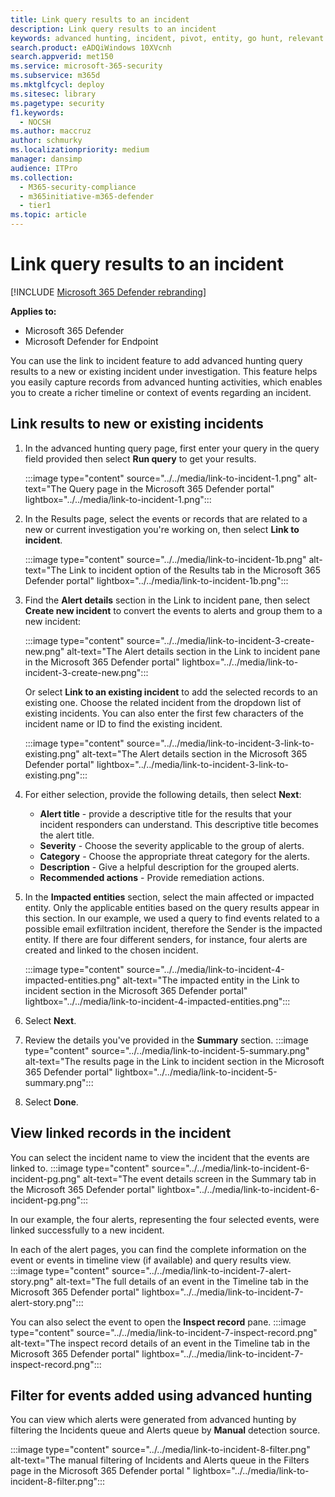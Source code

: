 ```yaml
---
title: Link query results to an incident
description: Link query results to an incident
keywords: advanced hunting, incident, pivot, entity, go hunt, relevant events, threat hunting, cyber threat hunting, search, query, telemetry, Microsoft 365, Microsoft 365 Defender
search.product: eADQiWindows 10XVcnh
search.appverid: met150
ms.service: microsoft-365-security
ms.subservice: m365d
ms.mktglfcycl: deploy
ms.sitesec: library
ms.pagetype: security
f1.keywords: 
  - NOCSH
ms.author: maccruz
author: schmurky
ms.localizationpriority: medium
manager: dansimp
audience: ITPro
ms.collection: 
  - M365-security-compliance
  - m365initiative-m365-defender
  - tier1
ms.topic: article
---
```


# Link query results to an incident

[!INCLUDE [Microsoft 365 Defender rebranding](../includes/microsoft-defender.md)]


**Applies to:**
- Microsoft 365 Defender
- Microsoft Defender for Endpoint

You can use the link to incident feature to add advanced hunting query results to a new or existing incident under investigation. This feature helps you easily capture records from advanced hunting activities, which enables you to create a richer timeline or context of events regarding an incident. 

## Link results to new or existing incidents

1. In the advanced hunting query page, first enter your query in the query field provided then select **Run query** to get your results.

    :::image type="content" source="../../media/link-to-incident-1.png" alt-text="The Query page in the Microsoft 365 Defender portal" lightbox="../../media/link-to-incident-1.png":::

2. In the Results page, select the events or records that are related to a new or current investigation you're working on, then select **Link to incident**.

    :::image type="content" source="../../media/link-to-incident-1b.png" alt-text="The Link to incident option of the Results tab in the Microsoft 365 Defender portal" lightbox="../../media/link-to-incident-1b.png":::

3. Find the **Alert details** section in the Link to incident pane, then select **Create new incident** to convert the events to alerts and group them to a new incident:

    :::image type="content" source="../../media/link-to-incident-3-create-new.png" alt-text="The Alert details section in the Link to incident pane in the Microsoft 365 Defender portal" lightbox="../../media/link-to-incident-3-create-new.png":::
    
    Or select **Link to an existing incident** to add the selected records to an existing one. Choose the related incident from the dropdown list of existing incidents. You can also enter the first few characters of the incident name or ID to find the existing incident. 

    :::image type="content" source="../../media/link-to-incident-3-link-to-existing.png" alt-text="The Alert details section in the Microsoft 365 Defender portal" lightbox="../../media/link-to-incident-3-link-to-existing.png":::

4. For either selection, provide the following details, then select **Next**:
      - **Alert title** - provide a descriptive title for the results that your incident responders can understand. This descriptive title becomes the alert title.
      - **Severity** - Choose the severity applicable to the group of alerts.
      - **Category** - Choose the appropriate threat category for the alerts.
      - **Description** - Give a helpful description for the grouped alerts.
      - **Recommended actions** - Provide remediation actions.

5. In the **Impacted entities** section, select the main affected or impacted entity. Only the applicable entities based on the query results appear in this section. In our example, we used a query to find events related to a possible email exfiltration incident, therefore the Sender is the impacted entity. If there are four different senders, for instance, four alerts are created and linked to the chosen incident.

     :::image type="content" source="../../media/link-to-incident-4-impacted-entities.png" alt-text="The impacted entity in the Link to incident section in the Microsoft 365 Defender portal" lightbox="../../media/link-to-incident-4-impacted-entities.png":::

1. Select **Next**.
1. Review the details you've provided in the **Summary** section.
   :::image type="content" source="../../media/link-to-incident-5-summary.png" alt-text="The results page in the Link to incident section in the Microsoft 365 Defender portal" lightbox="../../media/link-to-incident-5-summary.png":::
     
1. Select **Done**.

## View linked records in the incident

You can select the incident name to view the incident that the events are linked to.
:::image type="content" source="../../media/link-to-incident-6-incident-pg.png" alt-text="The event details screen in the Summary tab in the Microsoft 365 Defender portal" lightbox="../../media/link-to-incident-6-incident-pg.png":::

In our example, the four alerts, representing the four selected events, were linked successfully to a new incident. 

In each of the alert pages, you can find the complete information on the event or events in timeline view (if available) and query results view.
:::image type="content" source="../../media/link-to-incident-7-alert-story.png" alt-text="The full details of an event in the Timeline tab in the Microsoft 365 Defender portal" lightbox="../../media/link-to-incident-7-alert-story.png":::

You can also select the event to open the **Inspect record** pane.
:::image type="content" source="../../media/link-to-incident-7-inspect-record.png" alt-text="The inspect record details of an event in the Timeline tab in the Microsoft 365 Defender portal" lightbox="../../media/link-to-incident-7-inspect-record.png":::

## Filter for events added using advanced hunting
You can view which alerts were generated from advanced hunting by filtering the Incidents queue and Alerts queue by **Manual** detection source.

:::image type="content" source="../../media/link-to-incident-8-filter.png" alt-text="The manual filtering of Incidents and Alerts queue in the Filters page in the Microsoft 365 Defender portal " lightbox="../../media/link-to-incident-8-filter.png":::
